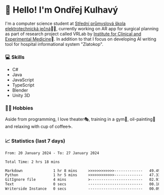# 👋 Hello! I'm Ondřej Kulhavý

I'm a computer science student at [Střední průmyslová škola elektrotechnická ječná](https://www.spsejecna.cz/)👨‍🎓, currently working on AR app for surgical planning as part of research project called VRLab by [Institute for Clinical and Experimental Medicine](https://www.ikem.cz/en/)🏥.
In addition to that I focus on developing AI writing tool for hospital informational system "Zlatokop".

### 💻 Skills
- C#
- Java
- JavaScript
- TypeScript
- Blender
- Unity 3D

### 🏋️‍♂️ Hobbies

Aside from programming, I love theater🎭, training in a gym💪, oil-painting🎨 and relaxing with cup of coffee☕.
### 📈 Statistics (last 7 days)
<!--START_SECTION:waka-->

```txt
From: 20 January 2024 - To: 27 January 2024

Total Time: 2 hrs 18 mins

Markdown              1 hr 8 mins     >>>>>>>>>>>>-------------   49.49 %
Python                1 hr 5 mins     >>>>>>>>>>>>-------------   47.33 %
GitIgnore file        4 mins          >------------------------   02.91 %
Text                  0 secs          -------------------------   00.18 %
Writerside Instance   0 secs          -------------------------   00.09 %
```

<!--END_SECTION:waka-->



